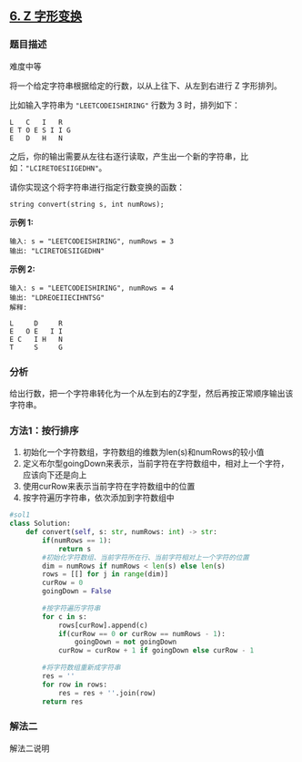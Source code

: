 ## [6. Z 字形变换](https://leetcode-cn.com/problems/zigzag-conversion/)

### 题目描述

难度中等

将一个给定字符串根据给定的行数，以从上往下、从左到右进行 Z 字形排列。

比如输入字符串为 `"LEETCODEISHIRING"` 行数为 3 时，排列如下：

```
L   C   I   R
E T O E S I I G
E   D   H   N
```

之后，你的输出需要从左往右逐行读取，产生出一个新的字符串，比如：`"LCIRETOESIIGEDHN"`。

请你实现这个将字符串进行指定行数变换的函数：

```
string convert(string s, int numRows);
```

**示例 1:**

```
输入: s = "LEETCODEISHIRING", numRows = 3
输出: "LCIRETOESIIGEDHN"
```

**示例 2:**

```
输入: s = "LEETCODEISHIRING", numRows = 4
输出: "LDREOEIIECIHNTSG"
解释:

L     D     R
E   O E   I I
E C   I H   N
T     S     G
```

### 分析

给出行数，把一个字符串转化为一个从左到右的Z字型，然后再按正常顺序输出该字符串。

### 方法1：按行排序

1. 初始化一个字符数组，字符数组的维数为len(s)和numRows的较小值
2. 定义布尔型goingDown来表示，当前字符在字符数组中，相对上一个字符，应该向下还是向上
3. 使用curRow来表示当前字符在字符数组中的位置
4. 按字符遍历字符串，依次添加到字符数组中

```python
#sol1
class Solution:
    def convert(self, s: str, numRows: int) -> str:
        if(numRows == 1):
            return s
        #初始化字符数组、当前字符所在行、当前字符相对上一个字符的位置
        dim = numRows if numRows < len(s) else len(s)
        rows = [[] for j in range(dim)]
        curRow = 0
        goingDown = False
        
        #按字符遍历字符串
        for c in s:
            rows[curRow].append(c)
            if(curRow == 0 or curRow == numRows - 1):
                goingDown = not goingDown
            curRow = curRow + 1 if goingDown else curRow - 1
        
        #将字符数组重新成字符串
        res = ''
        for row in rows:
            res = res + ''.join(row)
        return res
```

### 解法二

解法二说明

```python

```


